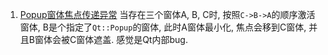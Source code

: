 1. [Popup窗体焦点传递异常](http://jira.d5techs.com.cn/browse/FUSION-30824?filter=15717)
  当存在三个窗体A, B, C时, 按照`C->B->A`的顺序激活窗体, B是个指定了`Qt::Popup`的窗体, 此时A窗体最小化, 焦点会移到C窗体, 并且B窗体会被C窗体遮盖.
  感觉是Qt内部bug.